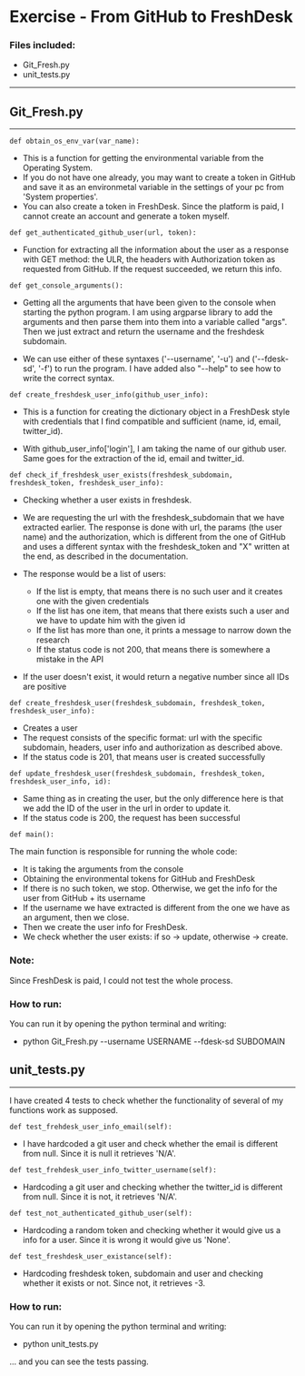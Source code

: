 # Exercise - From GitHub to FreshDesk

### Files included:
* Git_Fresh.py
* unit_tests.py
- - - 

## Git_Fresh.py
- - - 
```
def obtain_os_env_var(var_name):
```
- This is a function for getting the environmental variable from the Operating System.
- If you do not have one already, you may want to create a token in GitHub and save it as an environmetal variable in
 the settings of your pc from 'System properties'.
- You can also create a token in FreshDesk. Since the platform is paid, I cannot create an account and generate a token myself.
```
def get_authenticated_github_user(url, token):
```
- Function for extracting all the information about the user as a response with GET method: the ULR, the headers with Authorization token as requested from GitHub.
If the request succeeded, we return this info.
  
```
def get_console_arguments():
```
- Getting all the arguments that have been given to the console when starting
the python program. I am using argparse library to add the arguments and then parse them
  into them into a variable called "args". Then we just extract and return the username and the freshdesk subdomain.
  
- We can use either of these syntaxes ('--username', '-u') and ('--fdesk-sd', '-f') to run the program. I have added also
"--help" to see how to write the correct syntax.
  
```
def create_freshdesk_user_info(github_user_info):
```
- This is a function for creating the dictionary object in a FreshDesk style
with credentials that I find compatible and sufficient (name, id, email, twitter_id). 
  
- With github_user_info['login'], I am taking the name of our github user.
Same goes for the extraction of the id, email and twitter_id.
  
```
def check_if_freshdesk_user_exists(freshdesk_subdomain, freshdesk_token, freshdesk_user_info):
```
- Checking whether a user exists in freshdesk.
- We are requesting the url with the freshdesk_subdomain that we have extracted earlier.
The response is done with url, the params (the user name) and the authorization, which is 
  different from the one of GitHub and uses a different syntax with the freshdesk_token and 
  "X" written at the end, as described in the documentation.
- The response would be a list of users:
    * If the list is empty, that means there is no such user and it creates one with the given credentials
    * If the list has one item, that means that there exists such a user and we have to update him with the given id
    * If the list has more than one, it prints a message to narrow down the research
    * If the status code is not 200, that means there is somewhere a mistake in the API
    
- If the user doesn't exist, it would return a negative number since all IDs are positive

```
def create_freshdesk_user(freshdesk_subdomain, freshdesk_token, freshdesk_user_info):
```
- Creates a user
- The request consists of the specific format: url with the specific subdomain, headers, user info and authorization as described above.
- If the status code is 201, that means user is created successfully

```
def update_freshdesk_user(freshdesk_subdomain, freshdesk_token, freshdesk_user_info, id):
```
- Same thing as in creating the user, but the only difference here is that we add the ID of the user 
in the url in order to update it.
- If the status code is 200, the request has been successful

```
def main():
```
The main function is responsible for running the whole code:
- It is taking the arguments from the console
- Obtaining the environmental tokens for GitHub and FreshDesk
- If there is no such token, we stop. Otherwise, we get the info for the user from GitHub + its username
- If the username we have extracted is different from the one we have as an argument, then we close.
- Then we create the user info for FreshDesk.
- We check whether the user exists: if so -> update, otherwise -> create.


### Note:
Since FreshDesk is paid, I could not test the whole process.

### How to run:
You can run it by opening the python terminal and writing:
* python Git_Fresh.py --username USERNAME --fdesk-sd SUBDOMAIN

## unit_tests.py
- - -
I have created 4 tests to check whether the functionality of several of my functions work as supposed.

```
def test_frehdesk_user_info_email(self):
```
- I have hardcoded a git user and check whether the email is different from null. Since it is null
 it retrieves 'N/A'.
  
```
def test_frehdesk_user_info_twitter_username(self):
```

- Hardcoding a git user and checking whether the twitter_id is different from null. Since it is not, 
it retrieves 'N/A'.
  
```
def test_not_authenticated_github_user(self):
```
- Hardcoding a random token and checking whether it would give us a info for a user. Since it is wrong
 it would give us 'None'.
  
```
def test_freshdesk_user_existance(self):
```
- Hardcoding freshdesk token, subdomain and user and checking whether it exists or not. Since not, it retrieves -3.

### How to run:

You can run it by opening the python terminal and writing:
- python unit_tests.py

... and you can see the tests passing.